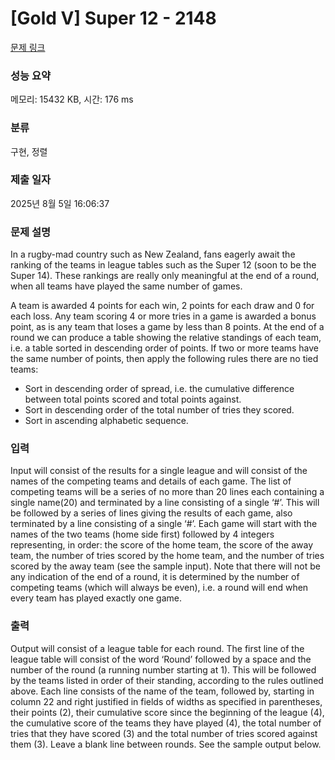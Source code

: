 # [Gold V] Super 12 - 2148 

[문제 링크](https://www.acmicpc.net/problem/2148) 

### 성능 요약

메모리: 15432 KB, 시간: 176 ms

### 분류

구현, 정렬

### 제출 일자

2025년 8월 5일 16:06:37

### 문제 설명

<p>In a rugby-mad country such as New Zealand, fans eagerly await the ranking of the teams in league tables such as the Super 12 (soon to be the Super 14). These rankings are really only meaningful at the end of a round, when all teams have played the same number of games.</p>

<p>A team is awarded 4 points for each win, 2 points for each draw and 0 for each loss. Any team scoring 4 or more tries in a game is awarded a bonus point, as is any team that loses a game by less than 8 points. At the end of a round we can produce a table showing the relative standings of each team, i.e. a table sorted in descending order of points. If two or more teams have the same number of points, then apply the following rules there are no tied teams:</p>

<ul>
	<li>Sort in descending order of spread, i.e. the cumulative difference between total points scored and total points against.</li>
	<li>Sort in descending order of the total number of tries they scored.</li>
	<li>Sort in ascending alphabetic sequence.</li>
</ul>

### 입력 

 <p>Input will consist of the results for a single league and will consist of the names of the competing teams and details of each game. The list of competing teams will be a series of no more than 20 lines each containing a single name(20) and terminated by a line consisting of a single ‘#’. This will be followed by a series of lines giving the results of each game, also terminated by a line consisting of a single ‘#’. Each game will start with the names of the two teams (home side first) followed by 4 integers representing, in order: the score of the home team, the score of the away team, the number of tries scored by the home team, and the number of tries scored by the away team (see the sample input). Note that there will not be any indication of the end of a round, it is determined by the number of competing teams (which will always be even), i.e. a round will end when every team has played exactly one game.</p>

### 출력 

 <p>Output will consist of a league table for each round. The first line of the league table will consist of the word ‘Round’ followed by a space and the number of the round (a running number starting at 1). This will be followed by the teams listed in order of their standing, according to the rules outlined above. Each line consists of the name of the team, followed by, starting in column 22 and right justified in fields of widths as specified in parentheses, their points (2), their cumulative score since the beginning of the league (4), the cumulative score of the teams they have played (4), the total number of tries that they have scored (3) and the total number of tries scored against them (3). Leave a blank line between rounds. See the sample output below.</p>

